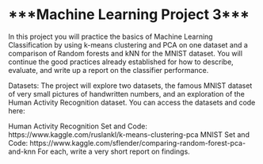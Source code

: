 <h1>***Machine Learning Project 3***</h1>
<p>
In this project you will practice the basics of Machine Learning Classification by using k-means clustering and PCA on one dataset and a comparison of Random forests and kNN for the MNIST dataset.  You will continue the good practices already established for how to describe, evaluate, and write up a report on the classifier performance. 
</P>
<p>
Datasets: The project will explore two datasets, the famous MNIST dataset of very small pictures of handwritten numbers, and an exploration of the Human Activity Recognition dataset. You can access the datasets and code here:
</p>
<p>
Human Activity Recognition Set and Code:
https://www.kaggle.com/ruslankl/k-means-clustering-pca
MNIST Set and Code:
https://www.kaggle.com/sflender/comparing-random-forest-pca-and-knn
For each, write a very short report on findings.
</p>
